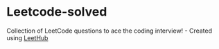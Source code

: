 # Leetcode-solved
Collection of LeetCode questions to ace the coding interview! - Created using [LeetHub](https://github.com/QasimWani/LeetHub)
